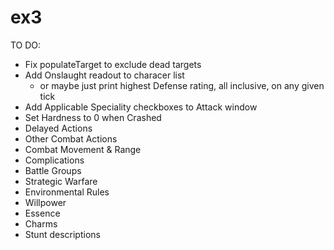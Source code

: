 ex3
===
TO DO:
- Fix populateTarget to exclude dead targets
- Add Onslaught readout to characer list
  - or maybe just print highest Defense rating, all inclusive, on any given tick
- Add Applicable Speciality checkboxes to Attack window
- Set Hardness to 0 when Crashed
- Delayed Actions
- Other Combat Actions
- Combat Movement & Range
- Complications
- Battle Groups
- Strategic Warfare
- Environmental Rules
- Willpower
- Essence
- Charms
- Stunt descriptions
